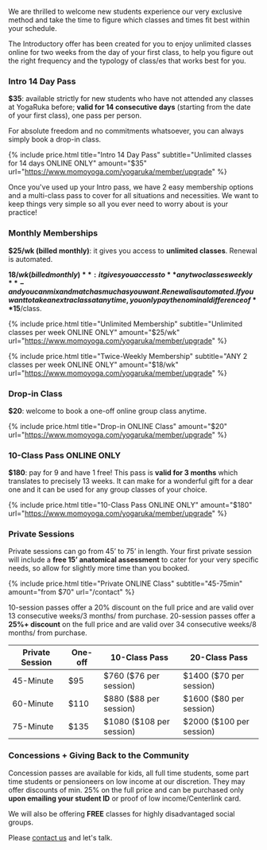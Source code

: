 We are thrilled to welcome new students experience our very exclusive method and take the time to figure which classes and times fit best within your schedule. 

The Introductory offer has been created for you to enjoy unlimited classes online for two weeks from the day of your first class, to help you figure out the right frequency and the typology of class/es that works best for you. 



### Intro 14 Day Pass

**$35**: available strictly for new students who have not attended any classes at YogaRuka before; **valid for 14 consecutive days** (starting from the date of your first class), one pass per person.

For absolute freedom and no commitments whatsoever, you can always simply book a drop-in class.

{% include price.html title="Intro 14 Day Pass" subtitle="Unlimited classes for 14 days ONLINE ONLY" amount="$35" url="https://www.momoyoga.com/yogaruka/member/upgrade" %}

Once you've used up your Intro pass, we have 2 easy membership options and a multi-class pass to cover for all situations and necessities. We want to keep things very simple so all you ever need to worry about is your practice! 



### Monthly Memberships

**$25/wk (billed monthly)**: it gives you access to **unlimited classes**. Renewal is automated. 

**$18/wk (billed monthly)**: it gives you access to **any two classes weekly** - and you can mix and match as much as you want. Renewal is automated. If you want to take an extra class at any time, you only pay the nominal difference of **$15**/class. 


{% include price.html title="Unlimited Membership" subtitle="Unlimited classes per week ONLINE ONLY" amount="$25/wk" url="https://www.momoyoga.com/yogaruka/member/upgrade" %}

{% include price.html title="Twice-Weekly Membership" subtitle="ANY 2 classes per week ONLINE ONLY" amount="$18/wk" url="https://www.momoyoga.com/yogaruka/member/upgrade" %}




### Drop-in Class

**$20**: welcome to book a one-off online group class anytime.


{% include price.html title="Drop-in ONLINE Class" amount="$20" url="https://www.momoyoga.com/yogaruka/member/upgrade" %}



### 10-Class Pass ONLINE ONLY

**$180**: pay for 9 and have 1 free! This pass is **valid for 3 months** which translates to precisely 13 weeks. It can make for a wonderful gift for a dear one and it can be used for any group classes of your choice. 


{% include price.html title="10-Class Pass ONLINE ONLY" amount="$180" url="https://www.momoyoga.com/yogaruka/member/upgrade" %}



### Private Sessions 

Private sessions can go from 45’ to 75’ in length. Your first private session will include a **free 15’ anatomical assessment** to cater for your very specific needs, so allow for slightly more time than you booked.

{% include price.html title="Private ONLINE Class" subtitle="45-75min" amount="from $70" url="/contact" %}
 
10-session passes offer a 20% discount on the full price and are valid over 13 consecutive weeks/3 months/ from purchase. 20-session passes offer a **25%+ discount** on the full price and are valid over 34 consecutive weeks/8 months/ from purchase.

<div class="card m-top--md">
	<table class="table">
		<thead>
			<tr>
				<th>Private Session</th>
				<th>One-off</th>
				<th>
					10-Class Pass
				</th>
				<th>
					20-Class Pass
				</th>
			</tr>
		</thead>
		<tbody>
			<tr>
				<td>45-Minute</td>
				<td>$95</td>
				<td>$760 ($76 per session)</td>
				<td>$1400 ($70 per session)</td>
			</tr>
			<tr>
				<td>60-Minute</td>
				<td>$110</td>
				<td>$880 ($88 per session)</td>
				<td>$1600 ($80 per session)</td>
			</tr>
			<tr>
				<td>75-Minute</td>
				<td>$135</td>
				<td>$1080 ($108 per session)</td>
				<td>$2000 ($100 per session)</td>
			</tr>
		</tbody>
	</table>
</div>


### Concessions + Giving Back to the Community 

Concession passes are available for kids, all full time students, some part time students or pensioneers on low income at our discretion. They may offer discounts of min. 25% on the full price and can be purchased only **upon emailing your student ID** or proof of low income/Centerlink card.

We will also be offering **FREE** classes for highly disadvantaged social groups. 

Please [contact us](/contact/) and let's talk.
